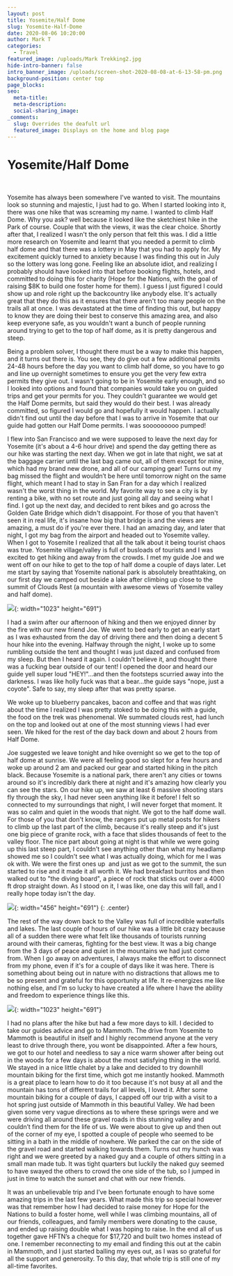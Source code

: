 ```yaml
---
layout: post
title: Yosemite/Half Dome
slug: Yosemite-Half-Dome
date: 2020-08-06 10:20:00
author: Mark T
categories:
  - Travel
featured_image: /uploads/Mark Trekking2.jpg
hide-intro-banner: false
intro_banner_image: /uploads/screen-shot-2020-08-08-at-6-13-58-pm.png
background-position: center top
page_blocks:
seo:
  meta-title:
  meta-description:
  social-sharing_image:
_comments:
  slug: Overrides the deafult url
  featured_image: Displays on the home and blog page
---
```


# Yosemite/Half Dome

&nbsp;

Yosemite has always been somewhere I've wanted to visit. The mountains look so stunning and majestic, I just had to go. When I started looking into it, there was one hike that was screaming my name. I wanted to climb Half Dome. Why you ask? well because it looked like the sketchiest hike in the Park of course. Couple that with the views, it was the clear choice. Shortly after that, I realized I wasn't the only person that felt this was. I did a little more research on Yosemite and learnt that you needed a permit to climb half dome and that there was a lottery in May that you had to apply for. My excitement quickly turned to anxiety because I was finding this out in July so the lottery was long gone. Feeling like an absolute idiot, and realizing I probably should have looked into that before booking flights, hotels, and committed to doing this for charity (Hope for the Nations, with the goal of raising $8K to build one foster home for them). I guess I just figured I could show up and role right up the backcountry like anybody else. It's actually great that they do this as it ensures that there aren't too many people on the trails all at once. I was devastated at the time of finding this out, but happy to know they are doing their best to conserve this amazing area, and also keep everyone safe, as you wouldn't want a bunch of people running around trying to get to the top of half dome, as it is pretty dangerous and steep.

Being a problem solver, I thought there must be a way to make this happen, and it turns out there is. You see, they do give out a few additional permits 24-48 hours before the day you want to climb half dome, so you have to go and line up overnight sometimes to ensure you get the very few extra permits they give out. I wasn't going to be in Yosemite early enough, and so I looked into options and found that companies would take you on guided trips and get your permits for you. They couldn't guarantee we would get the Half Dome permits, but said they would do their best. I was already committed, so figured I would go and hopefully it would happen. I actually didn't find out until the day before that I was to arrive in Yosemite that our guide had gotten our Half Dome permits. I was sooooooooo pumped\!

I flew into San Francisco and we were supposed to leave the next day for Yosemite (it's about a 4-6 hour drive) and spend the day getting there as our hike was starting the next day. When we got in late that night, we sat at the baggage carrier until the last bag came out, all of them except for mine, which had my brand new drone, and all of our camping gear\! Turns out my bag missed the flight and wouldn’t be here until tomorrow night on the same flight, which meant I had to stay in San Fran for a day which I realized wasn't the worst thing in the world. My favorite way to see a city is by renting a bike, with no set route and just going all day and seeing what I find. I got up the next day, and decided to rent bikes and go across the Golden Gate Bridge which didn't disappoint. For those of you that haven't seen it in real life, it's insane how big that bridge is and the views are amazing, a must do if you're ever there. I had an amazing day, and later that night, I got my bag from the airport and headed out to Yosemite valley. When I got to Yosemite I realized that all the talk about it being tourist chaos was true. Yosemite village/valley is full of busloads of tourists and I was excited to get hiking and away from the crowds. I met my guide Joe​ and we went off on our hike to get to the top of half dome a couple of days later. Let me start by saying that Yosemite national park is absolutely breathtaking, on our first day we camped out beside a lake after climbing up close to the summit of Clouds Rest (a mountain with awesome views of Yosemite valley and half dome).

![](/uploads/screen-shot-2020-08-08-at-6-03-07-pm.png){: width="1023" height="691"}

I had a swim after our afternoon of hiking and then we enjoyed dinner by the fire with our new friend Joe​. We went to bed early to get an early start as I was exhausted from the day of driving there and then doing a decent 5 hour hike into the evening. Halfway through the night, I woke up to some rumbling outside the tent and thought I was just dazed and confused from my sleep. But then I heard it again. I couldn't believe it, and thought there was a fucking bear outside of our tent\! I opened the door and heard our guide yell super loud "HEY\!"…and then the footsteps scurried away into the darkness. I was like holly fuck was that a bear…the guide says "nope, just a coyote". Safe to say, my sleep after that was pretty sparse.

We woke up to blueberry pancakes, bacon and coffee and that was right about the time I realized I was pretty stoked to be doing this with a guide, the food on the trek was phenomenal. We summated clouds rest, had lunch on the top and looked out at one of the most stunning views I had ever seen. We hiked for the rest of the day back down and about 2 hours from Half Dome.&nbsp;

​Joe​ suggested we leave tonight and hike overnight so we get to the top of half dome at sunrise. We were all feeling good so slept for a few hours and woke up around 2 am and packed our gear and started hiking in the pitch black. Because Yosemite is a national park, there aren't any cities or towns around so it's incredibly dark there at night and it's amazing how clearly you can see the stars. On our hike up, we saw at least 6 massive shooting stars fly through the sky, I had never seen anything like it before\! I felt so connected to my surroundings that night, I will never forget that moment. It was so calm and quiet in the woods that night. We got to the half dome wall. For those of you that don't know, the rangers put up metal posts for hikers to climb up the last part of the climb, because it's really steep and it's just one big piece of granite rock, with a face that slides thousands of feet to the valley floor. The nice part about going at night is that while we were going up this last steep part, I couldn't see anything other than what my headlamp showed me so I couldn't see what I was actually doing, which for me I was ok with. We were the first ones up &nbsp;and just as we got to the summit, the sun started to rise and it made it all worth it. We had breakfast burritos and then walked out to "the diving board", a piece of rock that sticks out over a 4000 ft drop straight down. As I stood on it, I was like, one day this will fall, and I really hope today isn't the day.

![](/uploads/screen-shot-2020-08-08-at-6-00-15-pm.png){: width="456" height="691"}
{: .center}

The rest of the way down back to the Valley was full of incredible waterfalls and lakes. The last couple of hours of our hike was a little bit crazy because all of a sudden there were what felt like thousands of tourists running around with their cameras, fighting for the best view. It was a big change from the 3 days of peace and quiet in the mountains we had just come from. When I go away on adventures, I always make the effort to disconnect from my phone, even if it's for a couple of days like it was here. There is something about being out in nature with no distractions that allows me to be so present and grateful for this opportunity at life. It re-energizes me like nothing else, and I'm so lucky to have created a life where I have the ability and freedom to experience things like this.&nbsp;

![](/uploads/screen-shot-2020-08-08-at-6-12-20-pm.png){: width="1023" height="691"}

I had no plans after the hike but had a few more days to kill. I decided to take our guides advice and go to Mammoth. The drive from Yosemite to Mammoth is beautiful in itself and I highly recommend anyone at the very least to drive through there, you wont be disappointed. After a few hours, we got to our hotel and needless to say a nice warm shower after being out in the woods for a few days is about the most satisfying thing in the world. We stayed in a nice little chalet by a lake and decided to try downhill mountain biking for the first time, which got me instantly hooked. Mammoth is a great place to learn how to do it too because it's not busy at all and the mountain has tons of different trails for all levels, I loved it. After some mountain biking for a couple of days, I capped off our trip with a visit to a hot spring just outside of Mammoth in this beautiful Valley. We had been given some very vague directions as to where these springs were and we were driving all around these gravel roads in this stunning valley and couldn’t find them for the life of us. We were about to give up and then out of the corner of my eye, I spotted a couple of people who seemed to be sitting in a bath in the middle of nowhere. We parked the car on the side of the gravel road and started walking towards them. Turns out my hunch was right and we were greeted by a naked guy and a couple of others sitting in a small man made tub. It was tight quarters but luckily the naked guy seemed to have swayed the others to crowd the one side of the tub, so I jumped in just in time to watch the sunset and chat with our new friends.

It was an unbelievable trip and I’ve been fortunate enough to have some amazing trips in the last few years. What made this trip so special however was that remember how I had decided to raise money for Hope for the Nations to build a foster home, well while I was climbing mountains, all of our friends, colleagues, and family members were donating to the cause, and ended up raising double what I was hoping to raise. In the end all of us together gave HFTN’s a cheque for $17,720​ and built two homes instead of one. I remember reconnecting to my email and finding this out at the cabin in Mammoth, and I just started balling my eyes out, as I was so grateful for all the support and generosity. To this day, that whole trip is still one of my all-time favorites.
